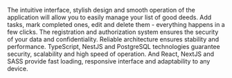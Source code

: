 The intuitive interface, stylish design and smooth operation of the application will allow you to easily manage your list of good deeds. Add tasks, mark completed ones, edit and delete them - everything happens in a few clicks. The registration and authorization system ensures the security of your data and confidentiality. Reliable architecture ensures stability and performance. TypeScript, NestJS and PostgreSQL technologies guarantee security, scalability and high speed of operation. And React, NextJS and SASS provide fast loading, responsive interface and adaptability to any device.
